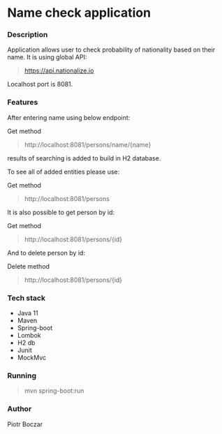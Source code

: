<h1>Name check application</h1>

<h3> Description </h3>

Application allows user to check probability of nationality based on their name. It is using global API:

> https://api.nationalize.io

Localhost port is 8081.

<h3>Features</h3>
After entering name using below endpoint:

Get method
> http://localhost:8081/persons/name/{name}

results of searching is added to build in H2 database.

To see all of added entities please use:

Get method
> http://localhost:8081/persons

It is also possible to get person by id:

Get method
> http://localhost:8081/persons/{id}

And to delete person by id:

Delete method
> http://localhost:8081/persons/{id}
>
<h3>Tech stack</h3>

- Java 11
- Maven
- Spring-boot
- Lombok
- H2 db
- Junit
- MockMvc

<h3>Running</h3>

> mvn spring-boot:run

<h3>Author</h3>

Piotr Boczar